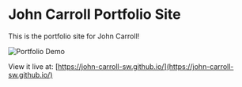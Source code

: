 # John Carroll Portfolio Site

This is the portfolio site for John Carroll!

![Portfolio Demo](./portfolio_demo.gif)

View it live at: [https://john-carroll-sw.github.io/](https://john-carroll-sw.github.io/)

